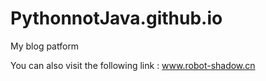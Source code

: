 # PythonnotJava.github.io
My blog patform

You can also visit the following link : 
www.robot-shadow.cn
